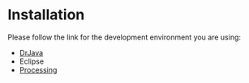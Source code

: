 # Installation

Please follow the link for the development environment you are using:


- [DrJava](install-drjava.md)
- Eclipse
- [Processing](install-processing.md)


